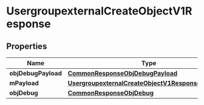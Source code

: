 
# UsergroupexternalCreateObjectV1Response

## Properties
Name | Type | Description | Notes
------------ | ------------- | ------------- | -------------
**objDebugPayload** | [**CommonResponseObjDebugPayload**](CommonResponseObjDebugPayload.md) |  | 
**mPayload** | [**UsergroupexternalCreateObjectV1ResponseMPayload**](UsergroupexternalCreateObjectV1ResponseMPayload.md) |  | 
**objDebug** | [**CommonResponseObjDebug**](CommonResponseObjDebug.md) |  |  [optional]



